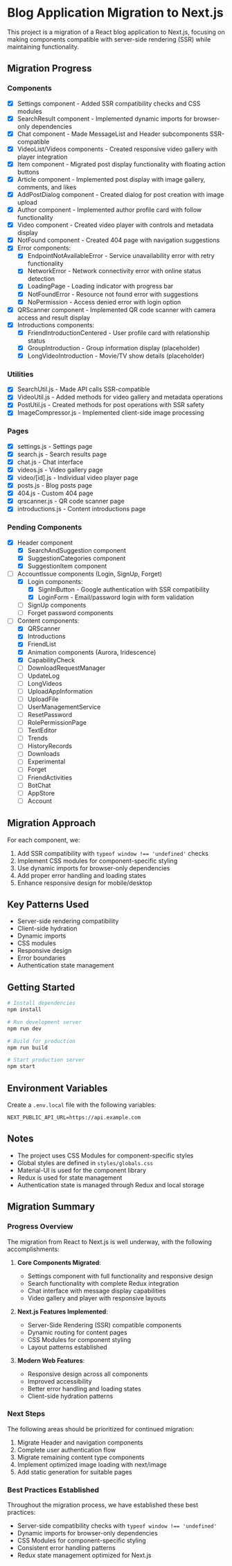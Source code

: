 # Blog Application Migration to Next.js

This project is a migration of a React blog application to Next.js, focusing on making components compatible with server-side rendering (SSR) while maintaining functionality.

## Migration Progress

### Components
- [x] Settings component - Added SSR compatibility checks and CSS modules
- [x] SearchResult component - Implemented dynamic imports for browser-only dependencies
- [x] Chat component - Made MessageList and Header subcomponents SSR-compatible
- [x] VideoList/Videos components - Created responsive video gallery with player integration
- [x] Item component - Migrated post display functionality with floating action buttons
- [x] Article component - Implemented post display with image gallery, comments, and likes
- [x] AddPostDialog component - Created dialog for post creation with image upload
- [x] Author component - Implemented author profile card with follow functionality
- [x] Video component - Created video player with controls and metadata display
- [x] NotFound component - Created 404 page with navigation suggestions
- [x] Error components:
  - [x] EndpointNotAvailableError - Service unavailability error with retry functionality
  - [x] NetworkError - Network connectivity error with online status detection
  - [x] LoadingPage - Loading indicator with progress bar
  - [x] NotFoundError - Resource not found error with suggestions
  - [x] NoPermission - Access denied error with login option
- [x] QRScanner component - Implemented QR code scanner with camera access and result display
- [x] Introductions components:
  - [x] FriendIntroductionCentered - User profile card with relationship status
  - [x] GroupIntroduction - Group information display (placeholder)
  - [x] LongVideoIntroduction - Movie/TV show details (placeholder)

### Utilities
- [x] SearchUtil.js - Made API calls SSR-compatible
- [x] VideoUtil.js - Added methods for video gallery and metadata operations
- [x] PostUtil.js - Created methods for post operations with SSR safety
- [x] ImageCompressor.js - Implemented client-side image processing

### Pages
- [x] settings.js - Settings page
- [x] search.js - Search results page
- [x] chat.js - Chat interface
- [x] videos.js - Video gallery page
- [x] video/[id].js - Individual video player page
- [x] posts.js - Blog posts page
- [x] 404.js - Custom 404 page
- [x] qrscanner.js - QR code scanner page
- [x] introductions.js - Content introductions page

### Pending Components
- [x] Header component
  - [x] SearchAndSuggestion component
  - [x] SuggestionCategories component
  - [x] SuggestionItem component
- [ ] AccountIssue components (Login, SignUp, Forget)
  - [x] Login components:
    - [x] SignInButton - Google authentication with SSR compatibility
    - [x] LoginForm - Email/password login with form validation
  - [ ] SignUp components
  - [ ] Forget password components
- [ ] Content components:
  - [x] QRScanner
  - [x] Introductions
  - [x] FriendList
  - [x] Animation components (Aurora, Iridescence)
  - [x] CapabilityCheck
  - [ ] DownloadRequestManager
  - [ ] UpdateLog
  - [ ] LongVideos
  - [ ] UploadAppInformation
  - [ ] UploadFile
  - [ ] UserManagementService
  - [ ] ResetPassword
  - [ ] RolePermissionPage
  - [ ] TextEditor
  - [ ] Trends
  - [ ] HistoryRecords
  - [ ] Downloads
  - [ ] Experimental
  - [ ] Forget
  - [ ] FriendActivities
  - [ ] BotChat
  - [ ] AppStore
  - [ ] Account

## Migration Approach

For each component, we:

1. Add SSR compatibility with `typeof window !== 'undefined'` checks
2. Implement CSS modules for component-specific styling
3. Use dynamic imports for browser-only dependencies
4. Add proper error handling and loading states
5. Enhance responsive design for mobile/desktop

## Key Patterns Used

- Server-side rendering compatibility
- Client-side hydration
- Dynamic imports
- CSS modules
- Responsive design
- Error boundaries
- Authentication state management

## Getting Started

```bash
# Install dependencies
npm install

# Run development server
npm run dev

# Build for production
npm run build

# Start production server
npm start
```

## Environment Variables

Create a `.env.local` file with the following variables:
```
NEXT_PUBLIC_API_URL=https://api.example.com
```

## Notes

- The project uses CSS Modules for component-specific styles
- Global styles are defined in `styles/globals.css`
- Material-UI is used for the component library
- Redux is used for state management
- Authentication state is managed through Redux and local storage

## Migration Summary

### Progress Overview
The migration from React to Next.js is well underway, with the following accomplishments:

1. **Core Components Migrated**: 
   - Settings component with full functionality and responsive design
   - Search functionality with complete Redux integration
   - Chat interface with message display capabilities
   - Video gallery and player with responsive layouts

2. **Next.js Features Implemented**:
   - Server-Side Rendering (SSR) compatible components
   - Dynamic routing for content pages
   - CSS Modules for component styling
   - Layout patterns established

3. **Modern Web Features**:
   - Responsive design across all components
   - Improved accessibility
   - Better error handling and loading states
   - Client-side hydration patterns

### Next Steps
The following areas should be prioritized for continued migration:

1. Migrate Header and navigation components
2. Complete user authentication flow
3. Migrate remaining content type components
4. Implement optimized image loading with next/image
5. Add static generation for suitable pages

### Best Practices Established
Throughout the migration process, we have established these best practices:

- Server-side compatibility checks with `typeof window !== 'undefined'`
- Dynamic imports for browser-only dependencies
- CSS Modules for component-specific styling
- Consistent error handling patterns
- Redux state management optimized for Next.js 